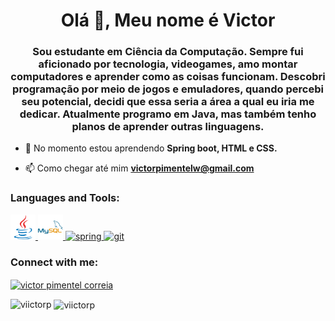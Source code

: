<h1 align="center">Olá 👋, Meu nome é Victor</h1>
<h3 align="center">Sou estudante em Ciência da Computação. Sempre fui aficionado por tecnologia, videogames, amo montar computadores e aprender como as coisas funcionam. Descobri programação por meio de jogos e emuladores, quando percebi seu potencial, decidi que essa seria a área a qual eu iria me dedicar. Atualmente programo em Java, mas também tenho planos de aprender outras linguagens.</h3>

- 🌱 No momento estou aprendendo **Spring boot, HTML e CSS.**

- 📫 Como chegar até mim **victorpimentelw@gmail.com**

<h3 align="left">Languages and Tools:</h3>
<p align="left"> <a href="https://www.java.com" target="_blank" rel="noreferrer"> <img src="https://raw.githubusercontent.com/devicons/devicon/master/icons/java/java-original.svg" alt="java" width="40" height="40"/> </a> <a href="https://www.mysql.com/" target="_blank" rel="noreferrer"> <img src="https://raw.githubusercontent.com/devicons/devicon/master/icons/mysql/mysql-original-wordmark.svg" alt="mysql" width="40" height="40"/> </a> <a href="https://spring.io/" target="_blank" rel="noreferrer"> <img src="https://www.vectorlogo.zone/logos/springio/springio-icon.svg" alt="spring" width="40" height="40"/> </a>  <a href="https://git-scm.com/" target="_blank" rel="noreferrer"> <img src="https://www.vectorlogo.zone/logos/git-scm/git-scm-icon.svg" alt="git" width="40" height="40"/> </a> </p>

<h3 align="left">Connect with me:</h3>
<p align="left">
<a href="https://linkedin.com/in/victor pimentel correia" target="blank"><img align="center" src="https://raw.githubusercontent.com/rahuldkjain/github-profile-readme-generator/master/src/images/icons/Social/linked-in-alt.svg" alt="victor pimentel correia" height="30" width="40" /></a>
</p>

<p><img align="left" src="https://github-readme-stats.vercel.app/api/top-langs?username=viictorp&show_icons=true&locale=en&layout=compact" alt="viictorp" /></p>

<p>&nbsp;<img align="center" src="https://github-readme-stats.vercel.app/api?username=viictorp&show_icons=true&locale=en" alt="viictorp" /></p>
